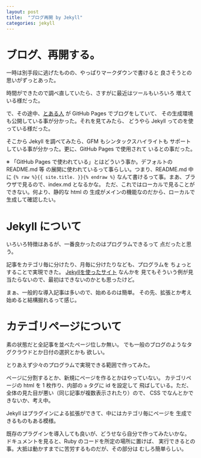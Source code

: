 ```yaml
---
layout: post
title:  "ブログ再開 by Jekyll"
categories: jekyll
---
```

# ブログ、再開する。
一時は別手段に逃げたものの、やっぱりマークダウンで書けると
良さそうとの思いがずっとあった。

時間ができたので調べ直していたら、さすがに最近はツールもいろいろ
増えている様だった。

で、その途中、[とある人](https://twitter.com/satoh_fumiyasu)
が GitHub Pages でブログをしていて、
その生成環境も公開している事が分かった。それを見てみたら、
どうやら Jekyll ってのを使っている様だった。

そこから Jekyll を調べてみたら、GFM もシンタックスハイライトも
サポートしている事が分かった。更に、GitHub Pages で使用されて
いるとの事だった。

※ 「GitHub Pages で使われている」とはどういう事か。デフォルトの README.md 等
の展開に使われているって事らしい。つまり、README.md 中に
`{% raw %}{{ site.title. }}{% endraw %}`
なんて書けるって事。まあ、ブラウザで見るので、index.md となるかな。
ただ、これではローカルで見ることができない。何より、静的な html の
生成がメインの機能なのだから、ローカルで生成して確認したい。


# Jekyll について
いろいろ特徴はあるが、一番良かったのはプログラムできるって
点だったと思う。

記事をカテゴリ毎に分けたり、月毎に分けたりなども、プログラムを
ちょっとすることで実現できた。
[Jekyllを使ったサイト](http://jekyllrb-ja.github.io/docs/sites/) なんかを
見てもそういう例が見当たらないので、最初はできないのかとも思ったけど。

まぁ、一般的な導入記事は多いので、始めるのは簡単。
その先、拡張とか考え始めると結構掘れるって感じ。


# カテゴリページについて
素の状態だと全記事を並べたページ位しか無い。
でも一般のブログのようなタグクラウドとか日付の選択とかも
欲しい。

とりあえず少々のプログラムで実現できる範囲で作ってみた。

ページに分割するとか、新規にページを作るとかはやっていない。
カテゴリページの html を 1 枚作り、内部の `a` タグに id を設定して
飛ばしている。ただ、全体の見た目が悪い（同じ記事が複数表示されたり）ので、
CSS でなんとかできないか、考え中。

Jekyll はプラグインによる拡張ができて、中にはカテゴリ毎にページを
生成できるものもある模様。

既存のプラグインを導入しても良いが、どうせなら自分で作ってみたいかな。
ドキュメントを見ると、Ruby のコードを所定の場所に置けば、
実行できるとの事。大抵は動かすまでに苦労するものだが、その部分は
むしろ簡単らしい。
